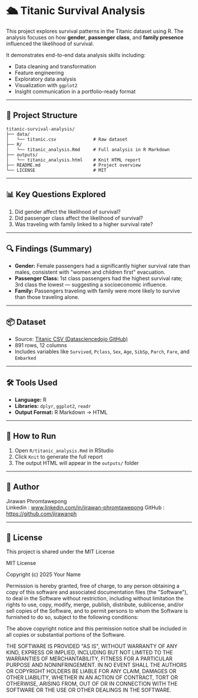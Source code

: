 # 🛳 Titanic Survival Analysis

This project explores survival patterns in the Titanic dataset using R. The analysis focuses on how **gender**, **passenger class**, and **family presence** influenced the likelihood of survival.

It demonstrates end-to-end data analysis skills including:
- Data cleaning and transformation
- Feature engineering
- Exploratory data analysis
- Visualization with `ggplot2`
- Insight communication in a portfolio-ready format

---

## 📁 Project Structure

```
titanic-survival-analysis/
├── data/
│   └── titanic.csv              # Raw dataset
├── R/
│   └── titanic_analysis.Rmd     # Full analysis in R Markdown
├── outputs/
│   └── titanic_analysis.html    # Knit HTML report
├── README.md                    # Project overview
└── LICENSE                      # MIT
```

---

## 📊 Key Questions Explored

1. Did gender affect the likelihood of survival?
2. Did passenger class affect the likelihood of survival?
3. Was traveling with family linked to a higher survival rate?

---

## 🔍 Findings (Summary)

- **Gender:** Female passengers had a significantly higher survival rate than males, consistent with "women and children first" evacuation.
- **Passenger Class:** 1st class passengers had the highest survival rate; 3rd class the lowest — suggesting a socioeconomic influence.
- **Family:** Passengers traveling with family were more likely to survive than those traveling alone.

---

## 📦 Dataset

- Source: [Titanic CSV (Datasciencedojo GitHub)](https://raw.githubusercontent.com/datasciencedojo/datasets/master/titanic.csv)
- 891 rows, 12 columns
- Includes variables like `Survived`, `Pclass`, `Sex`, `Age`, `SibSp`, `Parch`, `Fare`, and `Embarked`

---

## 🛠 Tools Used

- **Language:** R
- **Libraries:** `dplyr`, `ggplot2`, `readr`
- **Output Format:** R Markdown → HTML

---

## 🚀 How to Run

1. Open `R/titanic_analysis.Rmd` in RStudio
2. Click `Knit` to generate the full report
3. The output HTML will appear in the `outputs/` folder

---

## 👤 Author

Jirawan Phromtawepong  
Linkedin : www.linkedin.com/in/jirawan-phromtawepong
GitHub : https://github.com/jirawanph

---

## 📄 License

This project is shared under the MIT License

MIT License

Copyright (c) 2025 Your Name

Permission is hereby granted, free of charge, to any person obtaining a copy
of this software and associated documentation files (the "Software"), to deal
in the Software without restriction, including without limitation the rights
to use, copy, modify, merge, publish, distribute, sublicense, and/or sell
copies of the Software, and to permit persons to whom the Software is
furnished to do so, subject to the following conditions:

The above copyright notice and this permission notice shall be included in all
copies or substantial portions of the Software.

THE SOFTWARE IS PROVIDED "AS IS", WITHOUT WARRANTY OF ANY KIND, EXPRESS OR
IMPLIED, INCLUDING BUT NOT LIMITED TO THE WARRANTIES OF MERCHANTABILITY,
FITNESS FOR A PARTICULAR PURPOSE AND NONINFRINGEMENT. IN NO EVENT SHALL THE
AUTHORS OR COPYRIGHT HOLDERS BE LIABLE FOR ANY CLAIM, DAMAGES OR OTHER
LIABILITY, WHETHER IN AN ACTION OF CONTRACT, TORT OR OTHERWISE, ARISING FROM,
OUT OF OR IN CONNECTION WITH THE SOFTWARE OR THE USE OR OTHER DEALINGS IN THE
SOFTWARE.






